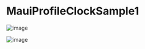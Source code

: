 # MauiProfileClockSample1

![image](https://user-images.githubusercontent.com/11386676/208093365-8d394988-d32d-42bc-a682-789b59acb998.png)

![image](https://user-images.githubusercontent.com/11386676/208093409-62f0a99c-1b85-489f-9598-945bb9cd3d54.png)
